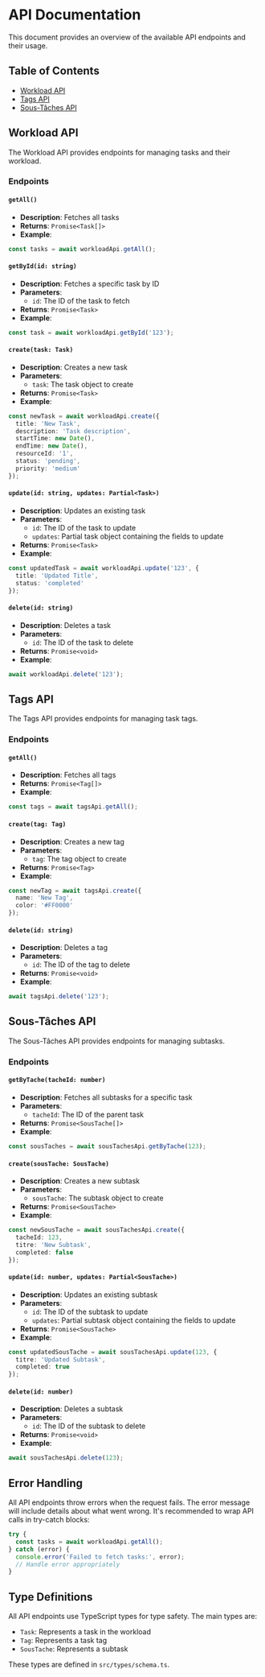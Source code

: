 # API Documentation

This document provides an overview of the available API endpoints and their usage.

## Table of Contents

- [Workload API](#workload-api)
- [Tags API](#tags-api)
- [Sous-Tâches API](#sous-tâches-api)

## Workload API

The Workload API provides endpoints for managing tasks and their workload.

### Endpoints

#### `getAll()`
- **Description**: Fetches all tasks
- **Returns**: `Promise<Task[]>`
- **Example**:
```typescript
const tasks = await workloadApi.getAll();
```

#### `getById(id: string)`
- **Description**: Fetches a specific task by ID
- **Parameters**:
  - `id`: The ID of the task to fetch
- **Returns**: `Promise<Task>`
- **Example**:
```typescript
const task = await workloadApi.getById('123');
```

#### `create(task: Task)`
- **Description**: Creates a new task
- **Parameters**:
  - `task`: The task object to create
- **Returns**: `Promise<Task>`
- **Example**:
```typescript
const newTask = await workloadApi.create({
  title: 'New Task',
  description: 'Task description',
  startTime: new Date(),
  endTime: new Date(),
  resourceId: '1',
  status: 'pending',
  priority: 'medium'
});
```

#### `update(id: string, updates: Partial<Task>)`
- **Description**: Updates an existing task
- **Parameters**:
  - `id`: The ID of the task to update
  - `updates`: Partial task object containing the fields to update
- **Returns**: `Promise<Task>`
- **Example**:
```typescript
const updatedTask = await workloadApi.update('123', {
  title: 'Updated Title',
  status: 'completed'
});
```

#### `delete(id: string)`
- **Description**: Deletes a task
- **Parameters**:
  - `id`: The ID of the task to delete
- **Returns**: `Promise<void>`
- **Example**:
```typescript
await workloadApi.delete('123');
```

## Tags API

The Tags API provides endpoints for managing task tags.

### Endpoints

#### `getAll()`
- **Description**: Fetches all tags
- **Returns**: `Promise<Tag[]>`
- **Example**:
```typescript
const tags = await tagsApi.getAll();
```

#### `create(tag: Tag)`
- **Description**: Creates a new tag
- **Parameters**:
  - `tag`: The tag object to create
- **Returns**: `Promise<Tag>`
- **Example**:
```typescript
const newTag = await tagsApi.create({
  name: 'New Tag',
  color: '#FF0000'
});
```

#### `delete(id: string)`
- **Description**: Deletes a tag
- **Parameters**:
  - `id`: The ID of the tag to delete
- **Returns**: `Promise<void>`
- **Example**:
```typescript
await tagsApi.delete('123');
```

## Sous-Tâches API

The Sous-Tâches API provides endpoints for managing subtasks.

### Endpoints

#### `getByTache(tacheId: number)`
- **Description**: Fetches all subtasks for a specific task
- **Parameters**:
  - `tacheId`: The ID of the parent task
- **Returns**: `Promise<SousTache[]>`
- **Example**:
```typescript
const sousTaches = await sousTachesApi.getByTache(123);
```

#### `create(sousTache: SousTache)`
- **Description**: Creates a new subtask
- **Parameters**:
  - `sousTache`: The subtask object to create
- **Returns**: `Promise<SousTache>`
- **Example**:
```typescript
const newSousTache = await sousTachesApi.create({
  tacheId: 123,
  titre: 'New Subtask',
  completed: false
});
```

#### `update(id: number, updates: Partial<SousTache>)`
- **Description**: Updates an existing subtask
- **Parameters**:
  - `id`: The ID of the subtask to update
  - `updates`: Partial subtask object containing the fields to update
- **Returns**: `Promise<SousTache>`
- **Example**:
```typescript
const updatedSousTache = await sousTachesApi.update(123, {
  titre: 'Updated Subtask',
  completed: true
});
```

#### `delete(id: number)`
- **Description**: Deletes a subtask
- **Parameters**:
  - `id`: The ID of the subtask to delete
- **Returns**: `Promise<void>`
- **Example**:
```typescript
await sousTachesApi.delete(123);
```

## Error Handling

All API endpoints throw errors when the request fails. The error message will include details about what went wrong. It's recommended to wrap API calls in try-catch blocks:

```typescript
try {
  const tasks = await workloadApi.getAll();
} catch (error) {
  console.error('Failed to fetch tasks:', error);
  // Handle error appropriately
}
```

## Type Definitions

All API endpoints use TypeScript types for type safety. The main types are:

- `Task`: Represents a task in the workload
- `Tag`: Represents a task tag
- `SousTache`: Represents a subtask

These types are defined in `src/types/schema.ts`. 